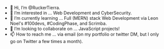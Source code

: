 - 👋 Hi, I’m @RuckerTierra.
- 👀 I’m interested in ... Web Development and CyberSecurity.
- 🌱 I’m currently learning ... Full (MERN) stack Web Development via Leon Noel's #100devs, #CodingPhase, and Scrimba.
- 💞️ I’m looking to collaborate on ... JavaScript projects!
- 📫 How to reach me ... via email (on my portfolio or twitter DM, but I only go on Twitter a few times a month).

<!---
RuckerTierra/RuckerTierra is a ✨ special ✨ repository because its `README.md` (this file) appears on your GitHub profile.
You can click the Preview link to take a look at your changes.
--->
